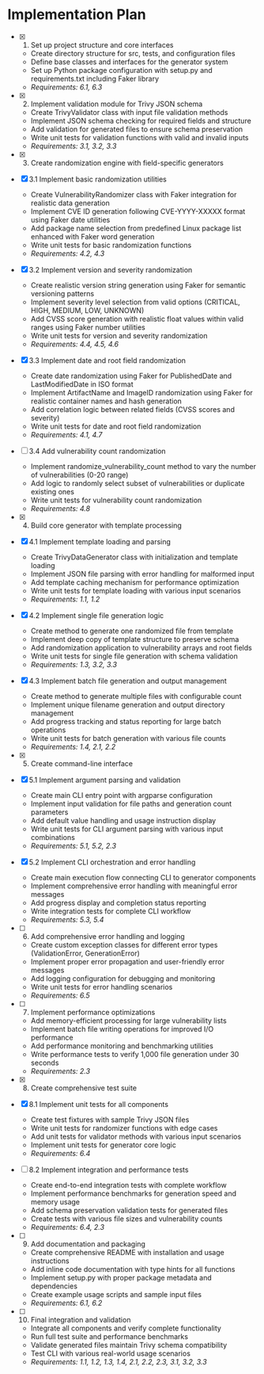 # Implementation Plan

- [x] 1. Set up project structure and core interfaces
  - Create directory structure for src, tests, and configuration files
  - Define base classes and interfaces for the generator system
  - Set up Python package configuration with setup.py and requirements.txt including Faker library
  - _Requirements: 6.1, 6.3_

- [x] 2. Implement validation module for Trivy JSON schema
  - Create TrivyValidator class with input file validation methods
  - Implement JSON schema checking for required fields and structure
  - Add validation for generated files to ensure schema preservation
  - Write unit tests for validation functions with valid and invalid inputs
  - _Requirements: 3.1, 3.2, 3.3_

- [x] 3. Create randomization engine with field-specific generators
- [x] 3.1 Implement basic randomization utilities
  - Create VulnerabilityRandomizer class with Faker integration for realistic data generation
  - Implement CVE ID generation following CVE-YYYY-XXXXX format using Faker date utilities
  - Add package name selection from predefined Linux package list enhanced with Faker word generation
  - Write unit tests for basic randomization functions
  - _Requirements: 4.2, 4.3_

- [x] 3.2 Implement version and severity randomization
  - Create realistic version string generation using Faker for semantic versioning patterns
  - Implement severity level selection from valid options (CRITICAL, HIGH, MEDIUM, LOW, UNKNOWN)
  - Add CVSS score generation with realistic float values within valid ranges using Faker number utilities
  - Write unit tests for version and severity randomization
  - _Requirements: 4.4, 4.5, 4.6_

- [x] 3.3 Implement date and root field randomization
  - Create date randomization using Faker for PublishedDate and LastModifiedDate in ISO format
  - Implement ArtifactName and ImageID randomization using Faker for realistic container names and hash generation
  - Add correlation logic between related fields (CVSS scores and severity)
  - Write unit tests for date and root field randomization
  - _Requirements: 4.1, 4.7_

- [ ] 3.4 Add vulnerability count randomization
  - Implement randomize_vulnerability_count method to vary the number of vulnerabilities (0-20 range)
  - Add logic to randomly select subset of vulnerabilities or duplicate existing ones
  - Write unit tests for vulnerability count randomization
  - _Requirements: 4.8_

- [x] 4. Build core generator with template processing
- [x] 4.1 Implement template loading and parsing
  - Create TrivyDataGenerator class with initialization and template loading
  - Implement JSON file parsing with error handling for malformed input
  - Add template caching mechanism for performance optimization
  - Write unit tests for template loading with various input scenarios
  - _Requirements: 1.1, 1.2_

- [x] 4.2 Implement single file generation logic
  - Create method to generate one randomized file from template
  - Implement deep copy of template structure to preserve schema
  - Add randomization application to vulnerability arrays and root fields
  - Write unit tests for single file generation with schema validation
  - _Requirements: 1.3, 3.2, 3.3_

- [x] 4.3 Implement batch file generation and output management
  - Create method to generate multiple files with configurable count
  - Implement unique filename generation and output directory management
  - Add progress tracking and status reporting for large batch operations
  - Write unit tests for batch generation with various file counts
  - _Requirements: 1.4, 2.1, 2.2_

- [x] 5. Create command-line interface
- [x] 5.1 Implement argument parsing and validation
  - Create main CLI entry point with argparse configuration
  - Implement input validation for file paths and generation count parameters
  - Add default value handling and usage instruction display
  - Write unit tests for CLI argument parsing with various input combinations
  - _Requirements: 5.1, 5.2, 2.3_

- [x] 5.2 Implement CLI orchestration and error handling
  - Create main execution flow connecting CLI to generator components
  - Implement comprehensive error handling with meaningful error messages
  - Add progress display and completion status reporting
  - Write integration tests for complete CLI workflow
  - _Requirements: 5.3, 5.4_

- [ ] 6. Add comprehensive error handling and logging
  - Create custom exception classes for different error types (ValidationError, GenerationError)
  - Implement proper error propagation and user-friendly error messages
  - Add logging configuration for debugging and monitoring
  - Write unit tests for error handling scenarios
  - _Requirements: 6.5_

- [ ] 7. Implement performance optimizations
  - Add memory-efficient processing for large vulnerability lists
  - Implement batch file writing operations for improved I/O performance
  - Add performance monitoring and benchmarking utilities
  - Write performance tests to verify 1,000 file generation under 30 seconds
  - _Requirements: 2.3_

- [x] 8. Create comprehensive test suite
- [x] 8.1 Implement unit tests for all components
  - Create test fixtures with sample Trivy JSON files
  - Write unit tests for randomizer functions with edge cases
  - Add unit tests for validator methods with various input scenarios
  - Implement unit tests for generator core logic
  - _Requirements: 6.4_

- [ ] 8.2 Implement integration and performance tests
  - Create end-to-end integration tests with complete workflow
  - Implement performance benchmarks for generation speed and memory usage
  - Add schema preservation validation tests for generated files
  - Create tests with various file sizes and vulnerability counts
  - _Requirements: 6.4, 2.3_

- [ ] 9. Add documentation and packaging
  - Create comprehensive README with installation and usage instructions
  - Add inline code documentation with type hints for all functions
  - Implement setup.py with proper package metadata and dependencies
  - Create example usage scripts and sample input files
  - _Requirements: 6.1, 6.2_

- [ ] 10. Final integration and validation
  - Integrate all components and verify complete functionality
  - Run full test suite and performance benchmarks
  - Validate generated files maintain Trivy schema compatibility
  - Test CLI with various real-world usage scenarios
  - _Requirements: 1.1, 1.2, 1.3, 1.4, 2.1, 2.2, 2.3, 3.1, 3.2, 3.3_